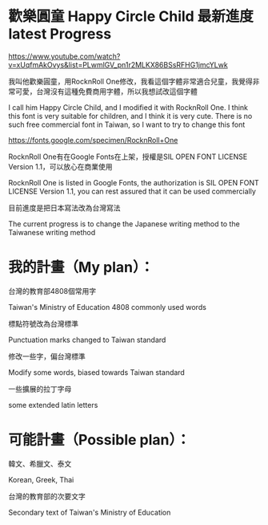 # 歡樂圓童 Happy Circle Child 最新進度 latest Progress

https://www.youtube.com/watch?v=xUqfmAkOvys&list=PLwmlGV_pn1r2MLKX86BSsRFHG1jmcYLwk

我叫他歡樂圓童，用RocknRoll One修改，我看這個字體非常適合兒童，我覺得非常可愛，台灣沒有這種免費商用字體，所以我想試改這個字體

I call him Happy Circle Child, and I modified it with RocknRoll One. I think this font is very suitable for children, and I think it is very cute. There is no such free commercial font in Taiwan, so I want to try to change this font

https://fonts.google.com/specimen/RocknRoll+One

RocknRoll One有在Google Fonts在上架，授權是SIL OPEN FONT LICENSE Version 1.1，可以放心在商業使用

RocknRoll One is listed in Google Fonts, the authorization is SIL OPEN FONT LICENSE Version 1.1, you can rest assured that it can be used commercially

目前進度是把日本寫法改為台灣寫法

The current progress is to change the Japanese writing method to the Taiwanese writing method

# 我的計畫（My plan）：

台灣的教育部4808個常用字

Taiwan's Ministry of Education 4808 commonly used words

標點符號改為台灣標準

Punctuation marks changed to Taiwan standard

修改一些字，偏台灣標準

Modify some words, biased towards Taiwan standard

一些擴展的拉丁字母

some extended latin letters

# 可能計畫（Possible plan）：

韓文、希臘文、泰文

Korean, Greek, Thai

台灣的教育部的次要文字

Secondary text of Taiwan's Ministry of Education
